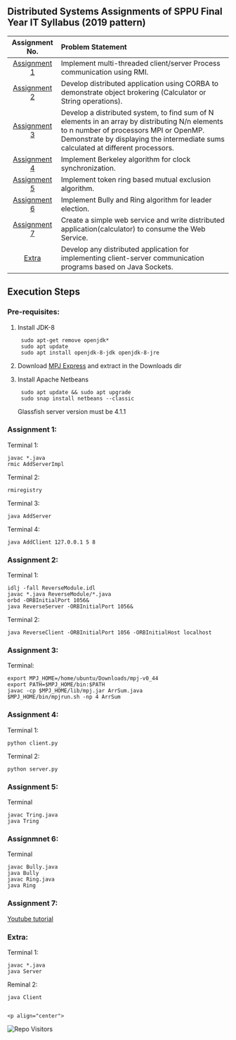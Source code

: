
## Distributed Systems Assignments of SPPU Final Year IT Syllabus (2019 pattern)


| Assignment No. | Problem Statement  |
| :--------------:  | :-------------- |
|[Assignment 1](Assign1)| Implement multi-threaded client/server Process communication using RMI.| 
|[Assignment 2](Assign2)| Develop distributed application using CORBA to demonstrate object brokering (Calculator or String operations).|
|[Assignment 3](Assign3)| Develop a distributed system, to find sum of N elements in an array by distributing N/n elements to n number of processors MPI or OpenMP. Demonstrate by displaying the intermediate sums calculated at different processors. |
|[Assignment 4](Assign4)| Implement Berkeley algorithm for clock synchronization.|
|[Assignment 5](Assign5)| Implement token ring based mutual exclusion algorithm.|
|[Assignment 6](Assign6)| Implement Bully and Ring algorithm for leader election.|
|[Assignment 7](Assign7)| Create a simple web service and write distributed application(calculator) to consume the Web Service.|
|[Extra](Sockets)| Develop any distributed application for implementing client-server communication programs based on Java Sockets.|

## Execution Steps


### Pre-requisites:

1. Install JDK-8

        sudo apt-get remove openjdk*
        sudo apt update
        sudo apt install openjdk-8-jdk openjdk-8-jre
    
2. Download [MPJ Express](https://sourceforge.net/projects/mpjexpress/files/releases/mpj-v0_44.tar.gz/download) and extract in the Downloads dir         
 
 3. Install Apache Netbeans
            
         sudo apt update && sudo apt upgrade
         sudo snap install netbeans --classic
     Glassfish server version must be 4.1.1
    
    


### Assignment 1:

Terminal 1:

    javac *.java
    rmic AddServerImpl

Terminal 2:

    rmiregistry

Terminal 3:

    java AddServer

Terminal 4:

    java AddClient 127.0.0.1 5 8

### Assignment 2:

Terminal 1:

    idlj -fall ReverseModule.idl
    javac *.java ReverseModule/*.java
    orbd -ORBInitialPort 1056&
    java ReverseServer -ORBInitialPort 1056& 

Terminal 2:

    java ReverseClient -ORBInitialPort 1056 -ORBInitialHost localhost

### Assignment 3:

Terminal:

    export MPJ_HOME=/home/ubuntu/Downloads/mpj-v0_44
    export PATH=$MPJ_HOME/bin:$PATH
    javac -cp $MPJ_HOME/lib/mpj.jar ArrSum.java
    $MPJ_HOME/bin/mpjrun.sh -np 4 ArrSum

### Assignment 4:

Terminal 1:

    python client.py


Terminal 2:

    python server.py

### Assignment 5:

Terminal

    javac Tring.java
    java Tring

### Assignmnet 6:

Terminal

    javac Bully.java
    java Bully
    javac Ring.java
    java Ring
    
### Assignment 7:

   [Youtube tutorial](https://www.youtube.com/watch?v=0z-HvSfr-M4)
    
### Extra:

Terminal 1:

    javac *.java
    java Server
 Reminal 2:
 
    java Client


    <p align="center">
  <img src="https://profile-counter.glitch.me/Ds_Assignment/count.svg" alt="Repo Visitors" />
</p>
    

